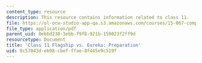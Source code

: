```yaml
---
content_type: resource
description: This resource contains information related to class 11.
file: https://ol-ocw-studio-app-qa.s3.amazonaws.com/courses/15-067-competitive-decision-making-and-negotiation-spring-2011/8c57043deb98cbefffae8f445e9c519f_MIT15_067S11_Cl11_F_E_PR.pdf
file_type: application/pdf
parent_uid: 0ebbd238-3ebb-f9f8-921b-159023f2ff9d
resourcetype: Document
title: 'Class 11 Flagship vs. Eureka: Preparation'
uid: 8c57043d-eb98-cbef-ffae-8f445e9c519f
---
```

